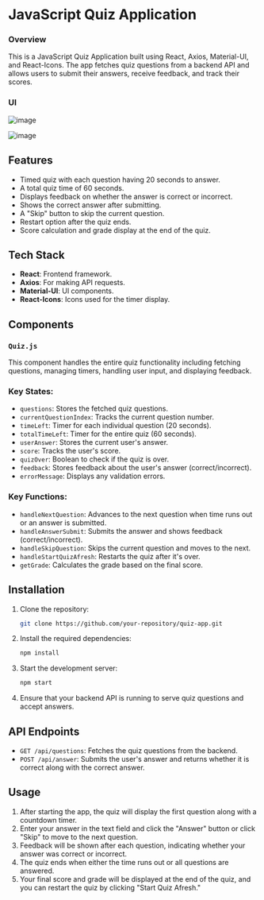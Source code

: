 # JavaScript Quiz Application

### Overview
This is a JavaScript Quiz Application built using React, Axios, Material-UI, and React-Icons. The app fetches quiz questions from a backend API and allows users to submit their answers, receive feedback, and track their scores. 


### UI
![image](https://github.com/user-attachments/assets/40916b78-2b5b-4832-9b63-c2440129e6c0)

![image](https://github.com/user-attachments/assets/5df35eac-bf84-430f-9c28-5830cdabe2f4)

## Features

- Timed quiz with each question having 20 seconds to answer.
- A total quiz time of 60 seconds.
- Displays feedback on whether the answer is correct or incorrect.
- Shows the correct answer after submitting.
- A "Skip" button to skip the current question.
- Restart option after the quiz ends.
- Score calculation and grade display at the end of the quiz.

## Tech Stack

- **React**: Frontend framework.
- **Axios**: For making API requests.
- **Material-UI**: UI components.
- **React-Icons**: Icons used for the timer display.

## Components

### `Quiz.js`

This component handles the entire quiz functionality including fetching questions, managing timers, handling user input, and displaying feedback.

### Key States:

- `questions`: Stores the fetched quiz questions.
- `currentQuestionIndex`: Tracks the current question number.
- `timeLeft`: Timer for each individual question (20 seconds).
- `totalTimeLeft`: Timer for the entire quiz (60 seconds).
- `userAnswer`: Stores the current user's answer.
- `score`: Tracks the user's score.
- `quizOver`: Boolean to check if the quiz is over.
- `feedback`: Stores feedback about the user's answer (correct/incorrect).
- `errorMessage`: Displays any validation errors.

### Key Functions:

- `handleNextQuestion`: Advances to the next question when time runs out or an answer is submitted.
- `handleAnswerSubmit`: Submits the answer and shows feedback (correct/incorrect).
- `handleSkipQuestion`: Skips the current question and moves to the next.
- `handleStartQuizAfresh`: Restarts the quiz after it's over.
- `getGrade`: Calculates the grade based on the final score.

## Installation

1. Clone the repository:
    ```bash
    git clone https://github.com/your-repository/quiz-app.git
    ```

2. Install the required dependencies:
    ```bash
    npm install
    ```

3. Start the development server:
    ```bash
    npm start
    ```

4. Ensure that your backend API is running to serve quiz questions and accept answers.

## API Endpoints

- `GET /api/questions`: Fetches the quiz questions from the backend.
- `POST /api/answer`: Submits the user's answer and returns whether it is correct along with the correct answer.

## Usage

1. After starting the app, the quiz will display the first question along with a countdown timer.
2. Enter your answer in the text field and click the "Answer" button or click "Skip" to move to the next question.
3. Feedback will be shown after each question, indicating whether your answer was correct or incorrect.
4. The quiz ends when either the time runs out or all questions are answered.
5. Your final score and grade will be displayed at the end of the quiz, and you can restart the quiz by clicking "Start Quiz Afresh."
